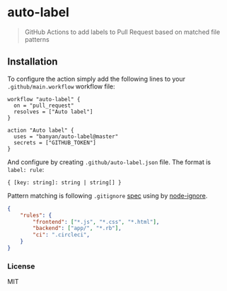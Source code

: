 # auto-label

> GitHub Actions to add labels to Pull Request based on matched file patterns

## Installation

To configure the action simply add the following lines to your `.github/main.workflow` workflow file:

```
workflow "auto-label" {
  on = "pull_request"
  resolves = ["Auto label"]
}

action "Auto label" {
  uses = "banyan/auto-label@master"
  secrets = ["GITHUB_TOKEN"]
}
```

And configure by creating `.github/auto-label.json` file.
The format is `label: rule`:

```
{ [key: string]: string | string[] }
```

Pattern matching is following `.gitignore` [spec](https://git-scm.com/docs/gitignore#_pattern_format) using by [node-ignore](https://github.com/kaelzhang/node-ignore).

```json
{
    "rules": {
        "frontend": ["*.js", "*.css", "*.html"],
        "backend": ["app/", "*.rb"],
        "ci": ".circleci",
    }
}
```

### License

MIT
